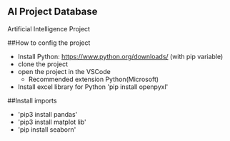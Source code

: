 ## AI Project Database

Artificial Intelligence Project

##How to config the project

- Install Python: https://www.python.org/downloads/  (with pip variable)
- clone the project
- open the project in the VSCode
    - Recommended extension Python(Microsoft)
- Install excel library for Python 'pip install openpyxl'

##Install imports

- 'pip3 install pandas'
- 'pip3 install matplot lib'
- 'pip install seaborn'